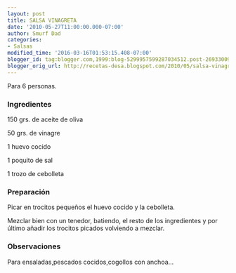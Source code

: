 ```yaml
---
layout: post
title: SALSA VINAGRETA
date: '2010-05-27T11:00:00.000-07:00'
author: Smurf Dad
categories:
- Salsas
modified_time: '2016-03-16T01:53:15.408-07:00'
blogger_id: tag:blogger.com,1999:blog-5299957599287034512.post-2693300927017394935
blogger_orig_url: http://recetas-desa.blogspot.com/2010/05/salsa-vinagreta.html
---
```


Para 6 personas.

<h3>Ingredientes</h3>


150 grs. de aceite de oliva

50 grs. de vinagre

1 huevo cocido

1 poquito de sal

1 trozo de cebolleta

<h3>Preparaci&oacute;n</h3>


Picar en trocitos peque&ntilde;os el huevo cocido y la cebolleta.

Mezclar bien con un tenedor, batiendo, el resto de los ingredientes y por &uacute;ltimo a&ntilde;adir los trocitos picados volviendo a mezclar.

<h3>Observaciones</h3>


Para ensaladas,pescados cocidos,cogollos con anchoa...

